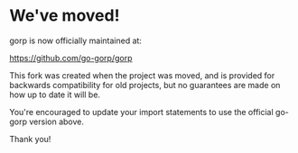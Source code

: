 
# We've moved!

gorp is now officially maintained at:

https://github.com/go-gorp/gorp

This fork was created when the project was moved, and is provided
for backwards compatibility for old projects, but no guarantees are
made on how up to date it will be.

You're encouraged to update your import statements to use the 
official go-gorp version above.

Thank you!
